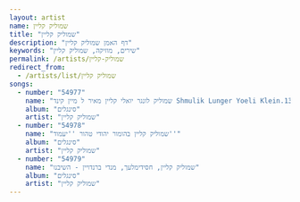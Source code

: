```yaml
---
layout: artist
name: שמוליק קליין
title: "שמוליק קליין"
description: "דף האמן שמוליק קליין"
keywords: "שירים, מוזיקה, שמוליק קליין"
permalink: /artists/שמוליק-קליין
redirect_from:
  - /artists/list/שמוליק קליין
songs:
  - number: "54977"
    name: "שמוליק לונגר יואלי קליין מאיר ל מיין קינד Shmulik Lunger Yoeli Klein.135"
    album: "סינגלים"
    artist: "שמוליק קליין"
  - number: "54978"
    name: "שמוליק קליין בהומור יהודי טהור ''יעמוד''"
    album: "סינגלים"
    artist: "שמוליק קליין"
  - number: "54979"
    name: "שמוליק קליין, חסידימלעך, מנדי ברנדויין - השיבנו"
    album: "סינגלים"
    artist: "שמוליק קליין"
---
```

